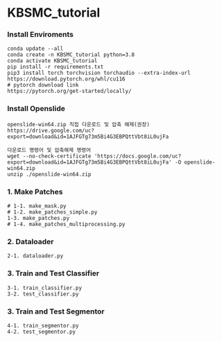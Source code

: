 # KBSMC_tutorial

### Install Enviroments
```
conda update --all
conda create -n KBSMC_tutorial python=3.8
conda activate KBSMC_tutorial
pip install -r requirements.txt
pip3 install torch torchvision torchaudio --extra-index-url https://download.pytorch.org/whl/cu116
# pytorch download link
https://pytorch.org/get-started/locally/
```

### Install Openslide
```
openslide-win64.zip 직접 다운로드 및 압축 해제(권장)
https://drive.google.com/uc?export=download&id=1AJFGTg73m5Bi4G3EBPQttVbt8iL0ujFa

다운로드 명령어 및 압축해제 명령어
wget --no-check-certificate 'https://docs.google.com/uc?export=download&id=1AJFGTg73m5Bi4G3EBPQttVbt8iL0ujFa' -O openslide-win64.zip
unzip ./openslide-win64.zip 
```

### 1. Make Patches

```
# 1-1. make_mask.py
# 1-2. make_patches_simple.py
1-3. make_patches.py
# 1-4. make_patches_multiprocessing.py
```

### 2. Dataloader

```
2-1. dataloader.py
```

### 3. Train and Test Classifier

```
3-1. train_classifier.py
3-2. test_classifier.py
```

### 3. Train and Test Segmentor

```
4-1. train_segmentor.py
4-2. test_segmentor.py
```
